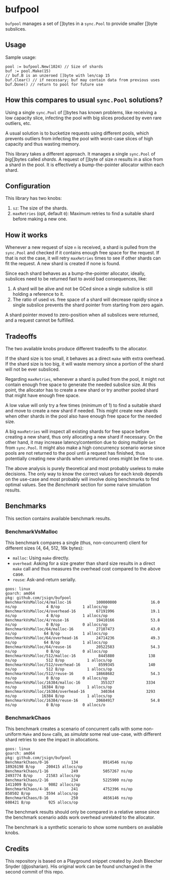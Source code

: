 # bufpool

`bufpool` manages a set of []bytes in a `sync.Pool` to provide smaller 
[]byte subslices.

## Usage
Sample usage:
```
pool := bufpool.New(1024) // Size of shards
buf := pool.Make(15)
// buf.B is an unzeroed []byte with len/cap 15
buf.Clear() // if necessary; buf may contain data from previous uses
buf.Done() // return to pool for future use
```

## How this compares to usual `sync.Pool` solutions?
Using a single `sync.Pool` of []bytes has known problems, like receiving a low capacity slice, infecting the pool with big slices produced by even rare outliers, etc.

A usual solution is to bucketize requests using different pools, which prevents outliers from infecting the pool with worst-case slices of high capacity and thus wasting memory.

This library takes a different approach. It manages a single `sync.Pool` of _big_[]bytes called _shards_. A request of []byte of size _n_  results in a slice from a shard in the pool. It is effectively a bump-the-pointer allocator within each shard.

## Configuration
This library has two knobs:
1. `sz`: The size of the shards.
2. `maxRetries` (opt, default `0`): Maximum retries to find a suitable shard before making a new one.

## How it works
Whenever a new request of size `n` is received, a shard is pulled from the `sync.Pool` and checked if it contains enough free space for the request. If that is not the case, it will retry `maxRetries` times to see if other shards can fit the request. A new shard is created if none is found.

Since each shard behaves as a bump-the-pointer allocator, ideally, subslices need to be returned fast to avoid bad consequences, like:
1. A shard will be alive and not be GCed since a single subslice is still holding a reference to it.
2. The ratio of used vs. free space of a shard will decrease rapidly since a single subslice prevents the shard pointer from starting from zero again.

A shard pointer moved to zero-position when all subslices were returned, and a request cannot be fulfilled.

## Tradeoffs
The two available knobs produce different tradeoffs to the allocator.

If the shard size is too small, it behaves as a direct `make` with extra overhead. If the shard size is too big, it will waste memory since a portion of the shard will not be ever subsliced.

Regarding `maxRetries`, whenever a shard is pulled from the pool, it might not contain enough free space to generate the needed subslice size. At this point, the allocator has to create a new shard or try another pooled shard that might have enough free space.

A low value will only try a few times (minimum of 1) to find a suitable shard and move to create a new shard if needed. This might create new shards when other shards in the pool also have enough free space for the needed size.

A big `maxRetries` will inspect all existing shards for free space before creating a new shard, thus only allocating a new shard if necessary. On the other hand, it may increase latency/contention due to doing multiple `Get` from `sync.Pool`. It might also make a high concurrency scenario worse since pools are not returned to the pool until a request has finished, thus potentially creating new shards when unreturned ones might be fine to use.

The above analysis is purely theoretical and most probably useless to make decisions. The only way to know the correct values for each knob depends on the use-case and most probably will involve doing benchmarks to find optimal values. See the _Benchmark_ section for some naive simulation results.

## Benchmarks

This section contains available benchmark results.

### BenchmarkVsMalloc
This benchmark compares a single (thus, non-concurrent) client for different sizes (4, 64, 512, 16k bytes):
- `malloc`: Using `make` directly.
- `overhead`: Asking for a size greater than shard size results in a direct `make` call and thus measures the overhead cost compared to the above case.
- `reuse`: Ask-and-return serially.  

```
goos: linux
goarch: amd64
pkg: github.com/jsign/bufpool
BenchmarkVsMalloc/4/malloc-16           100000000               16.0 ns/op             4 B/op          1 allocs/op
BenchmarkVsMalloc/4/overhead-16         67191996                19.1 ns/op             4 B/op          1 allocs/op
BenchmarkVsMalloc/4/reuse-16            19410166                53.8 ns/op             0 B/op          0 allocs/op
BenchmarkVsMalloc/64/malloc-16          27107473                43.0 ns/op            64 B/op          1 allocs/op
BenchmarkVsMalloc/64/overhead-16        24714236                49.3 ns/op            64 B/op          1 allocs/op
BenchmarkVsMalloc/64/reuse-16           20522583                54.3 ns/op             0 B/op          0 allocs/op
BenchmarkVsMalloc/512/malloc-16          8445880               138 ns/op             512 B/op          1 allocs/op
BenchmarkVsMalloc/512/overhead-16        8599345               140 ns/op             512 B/op          1 allocs/op
BenchmarkVsMalloc/512/reuse-16          18668682                54.3 ns/op             0 B/op          0 allocs/op
BenchmarkVsMalloc/16384/malloc-16         355327              3334 ns/op           16384 B/op          1 allocs/op
BenchmarkVsMalloc/16384/overhead-16       340364              3293 ns/op           16384 B/op          1 allocs/op
BenchmarkVsMalloc/16384/reuse-16        20684917                54.8 ns/op             0 B/op          0 allocs/o
```

### BenchmarkChaos
This benchmark creates a scenario of concurrent calls with some non-uniform `Make` and `Done` calls, as _simulate_ some real use-case, with different shard retries to see the impact in allocations.

```
goos: linux
goarch: amd64
pkg: github.com/jsign/bufpool
BenchmarkChaos/0-16          134           8914546 ns/op        18926198 B/op     200415 allocs/op
BenchmarkChaos/1-16          249           5057267 ns/op         2493774 B/op      21583 allocs/op
BenchmarkChaos/2-16          234           5225900 ns/op         1411009 B/op       9802 allocs/op
BenchmarkChaos/4-16          241           4752396 ns/op          850502 B/op       3594 allocs/op
BenchmarkChaos/8-16          250           4656146 ns/op          608421 B/op        925 allocs/op
```
The benchmark results should only be compared in a relative sense since the benchmark scenario adds work overhead unrelated to the allocator.

The benchmark is a synthetic scenario to show some numbers on available knobs.

## Credits
This repository is based on a Playground snippet created by Josh Bleecher Snyder (@josharian). His original work can be found unchanged in the second commit of this repo.

